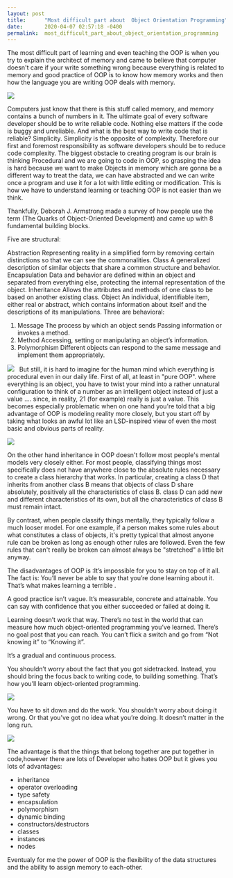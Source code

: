 ```yaml
---
layout: post
title:      "Most difficult part about  Object Orientation Programming"
date:       2020-04-07 02:57:18 -0400
permalink:  most_difficult_part_about_object_orientation_programming
---
```


The most difficult part of learning and even teaching the OOP is when you try to explain the architect of memory and came to believe that computer doesn't care if your write something wrong because everything is related to memory and good practice of OOP is to know how memory works and then how the language you are writing OOP deals with memory. 

![](https://media.geeksforgeeks.org/wp-content/cdn-uploads/20190717114649/Object-Oriented-Programming-Concepts.jpghttp://)
 
Computers just know that there is this stuff called memory, and memory contains a bunch of numbers in it.
The ultimate goal of every software developer should be to write reliable code. Nothing else matters if the code is buggy and unreliable. And what is the best way to write code that is reliable? Simplicity. Simplicity is the opposite of complexity. Therefore our first and foremost responsibility as software developers should be to reduce code complexity.
The biggest obstacle to creating program is our brain is thinking Procedural and we are going to code in OOP, so grasping the idea is hard because we want to make Objects in memory which are gonna be a different way to treat the data, we can have abstracted and we can write once a program and use it for a lot with little editing or modification. This is how we have to understand learning or teaching OOP is not easier than we think. 

Thankfully, Deborah J. Armstrong made a survey of how people use the term (The Quarks of Object-Oriented Development) and came up with 8 fundamental building blocks.

Five are structural:

Abstraction Representing reality in a simplified form by removing certain distinctions so that we can see the commonalities.
Class A generalized description of similar objects that share a common structure and behavior.
Encapsulation Data and behavior are defined within an object and separated from everything else, protecting the internal representation of the object.
Inheritance Allows the attributes and methods of one class to be based on another existing class.
Object An individual, identifiable item, either real or abstract, which contains information about itself and the descriptions of its manipulations.
Three are behavioral:

1. Message The process by which an object sends Passing information or invokes a method.
2. Method Accessing, setting or manipulating an object’s information.
3. Polymorphism Different objects can respond to the same message and implement them appropriately.

![](https://i.ytimg.com/vi/NUl8lcbeN2Y/maxresdefault.jpg)
 
But still, it is hard to imagine for the human mind which everything is procedural even in our daily life. First of all, at least in "pure OOP". where everything is an object, you have to twist your mind into a rather unnatural configuration to think of a number as an intelligent object instead of just a value .... since, in reality, 21 (for example) really is just a value. This becomes especially problematic when on one hand you're told that a big advantage of OOP is modeling reality more closely, but you start off by taking what looks an awful lot like an LSD-inspired view of even the most basic and obvious parts of reality.
 
 ![](https://beginnersbook.com/wp-content/uploads/2013/04/OOPs-Concepts-Message-Passing.jpg)
 
On the other hand inheritance in OOP doesn't follow most people's mental models very closely either. For most people, classifying things most specifically does not have anywhere close to the absolute rules necessary to create a class hierarchy that works. In particular, creating a class D that inherits from another class B means that objects of class D share absolutely, positively all the characteristics of class B. class D can add new and different characteristics of its own, but all the characteristics of class B must remain intact.

By contrast, when people classify things mentally, they typically follow a much looser model. For one example, if a person makes some rules about what constitutes a class of objects, it's pretty typical that almost anyone rule can be broken as long as enough other rules are followed. Even the few rules that can't really be broken can almost always be "stretched" a little bit anyway.   
                   
 The disadvantages of OOP is :It’s impossible for you to stay on top of it all. The fact is: You’ll never be able to say that you’re done learning about it. That’s what makes learning a terrible .

A good practice isn’t vague. It’s measurable, concrete and attainable. You can say with confidence that you either succeeded or failed at doing it.

Learning doesn’t work that way. There’s no test in the world that can measure how much object-oriented programming you’ve learned. There’s no goal post that you can reach. You can’t flick a switch and go from “Not knowing it” to “Knowing it”.

It’s a gradual and continuous process.

You shouldn’t worry about the fact that you got sidetracked. Instead, you should bring the focus back to writing code, to building something. That’s how you’ll learn object-oriented programming.

![](https://files.realpython.com/media/Object-Oriented-Programming-OOP-in-Python-3_Watermarked.0d29780806d5.jpg)

You have to sit down and do the work. You shouldn’t worry about doing it wrong. Or that you’ve got no idea what you’re doing. It doesn’t matter in the long run.
 
 ![](https://cdn.educba.com/academy/wp-content/uploads/2019/02/Advantages-of-OOP.jpg)
 
The advantage is that the things that belong together are put together in code,however there are lots of Developer who hates OOP but it gives you lots of advantages: 
 
* inheritance
* operator overloading
* type safety
* encapsulation
* polymorphism
* dynamic binding
* constructors/destructors
* classes
* instances
* nodes

Eventualy for me the power of OOP is the flexibility of the data structures and the ability to assign memory to each-other.


